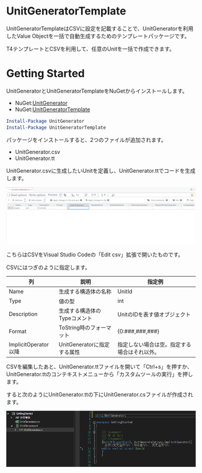 # UnitGeneratorTemplate

UnitGeneratorTemplateはCSVに設定を記載することで、UnitGeneratorを利用したValue Objectを一括で自動生成するためのテンプレートパッケージです。

T4テンプレートとCSVを利用して、任意のUnitを一括で作成できます。

# Getting Started

UnitGeneratorとUnitGeneratorTemplateをNuGetからインストールします。

- NuGet:[UnitGenerator](https://www.nuget.org/packages/UnitGenerator/)
- NuGet:[UnitGeneratorTemplate](https://www.nuget.org/packages/UnitGeneratorTemplate/)


```powershell
Install-Package UnitGenerator
Install-Package UnitGeneratorTemplate
```

パッケージをインストールすると、2つのファイルが追加されます。

- UnitGenerator.csv
- UnitGenerator.tt

UnitGenerator.csvに生成したいUnitを定義し、UnitGenerator.ttでコードを生成します。

![](/Images/edit-csv.png)

こちらはCSVをVisual Studio Codeの「Edit csv」拡張で開いたものです。

CSVにはつぎのように指定します。

|列|説明|指定例|
|--|--|--|
|Name|生成する構造体の名称|UnitId|
|Type|値の型|int|
|Description|生成する構造体のTypeコメント|UnitのIDを表す値オブジェクト|
|Format|ToString時のフォーマット|{0:###,###,###}|
|ImplicitOperator以降|UnitGeneratorに指定する属性|指定しない場合は空。指定する場合はそれ以外。|

CSVを編集したあと、UnitGenerator.ttファイルを開いて「Ctrl+s」を押すか、UnitGenerator.ttのコンテキストメニューから「カスタムツールの実行」を押します。

すると次のようにUnitGenerator.ttの下にUnitGenerator.csファイルが作成されます。

![](/Images/generated-unit.png)

